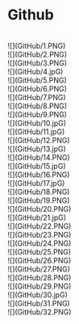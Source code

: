 Github
====
<br/>
![](GitHub/1.PNG)
<br/>
![](GitHub/2.PNG)
<br/>
![](GitHub/3.PNG)
<br/>
![](GitHub/4.jpG)
<br/>
![](GitHub/5.PNG)
<br/>
![](GitHub/6.PNG)
<br/>
![](GitHub/7.PNG)
<br/>
![](GitHub/8.PNG)
<br/>
![](GitHub/9.PNG)
<br/>
![](GitHub/10.jpG)
<br/>
![](GitHub/11.jpG)
<br/>
![](GitHub/12.PNG)
<br/>
![](GitHub/13.jpG)
<br/>
![](GitHub/14.PNG)
<br/>
![](GitHub/15.jpG)
<br/>
![](GitHub/16.PNG)
<br/>
![](GitHub/17.jpG)
<br/>
![](GitHub/18.PNG)
<br/>
![](GitHub/19.PNG)
<br/>
![](GitHub/20.PNG)
<br/>
![](GitHub/21.jpG)
<br/>
![](GitHub/22.PNG)
<br/>
![](GitHub/23.PNG)
<br/>
![](GitHub/24.PNG)
<br/>
![](GitHub/25.PNG)
<br/>
![](GitHub/26.PNG)
<br/>
![](GitHub/27.PNG)
<br/>
![](GitHub/28.PNG)
<br/>
![](GitHub/29.PNG)
<br/>
![](GitHub/30.jpG)
<br/>
![](GitHub/31.PNG)
<br/>
![](GitHub/32.PNG)
